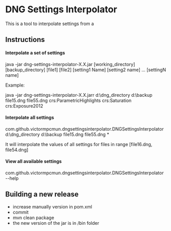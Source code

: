 # DNG Settings Interpolator

This is a tool to interpolate settings from a 

## Instructions


#### Interpolate a set of settings

java -jar dng-settings-interpolator-X.X.jar [working_directory] [backup_directory] [file1] [file2] [setting1 Name] [setting2 name] ... [settingN name]

Example:

java -jar dng-settings-interpolator-X.X.jarr d:\dng_directory d:\backup file15.dng file55.dng crs:ParametricHighlights crs:Saturation crs:Exposure2012


#### Interpolate all settings

com.github.victormpcmun.dngsettingsinterpolator.DNGSettingsInterpolator d:\dng_directory d:\backup file15.dng file55.dng  *

It will interpolate the values of all settings for files in range [file16.dng, file54.dng]


#### View all available settings

com.github.victormpcmun.dngsettingsinterpolator.DNGSettingsInterpolator --help


## Building a new release

* increase manually version in pom.xml
* commit
* mvn clean package
* the new version of the jar is in /bin folder
